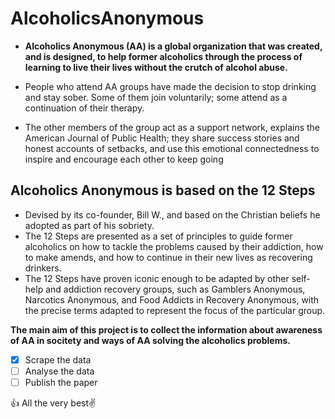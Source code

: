 # AlcoholicsAnonymous
- **Alcoholics Anonymous (AA) is a global organization that was created, and is designed, to help former alcoholics through the process of learning to live their lives without the crutch of alcohol abuse.** 

- People who attend AA groups have made the decision to stop drinking and stay sober. Some of them join voluntarily; some attend as a continuation of their therapy.

- The other members of the group act as a support network, explains the American Journal of Public Health; they share success stories and honest accounts of setbacks, and use this emotional connectedness to inspire and encourage each other to keep going




## Alcoholics Anonymous is based on the 12 Steps
- Devised by its co-founder, Bill W., and based on the Christian beliefs he adopted as part of his sobriety.
- The 12 Steps are presented as a set of principles to guide former alcoholics on how to tackle the problems caused by their     addiction, how to make amends, and how to continue in their new lives as recovering drinkers. 
- The 12 Steps have proven iconic enough to be adapted by other self-help and addiction recovery groups, such as Gamblers        Anonymous, Narcotics Anonymous, and Food Addicts in Recovery Anonymous, with the precise terms adapted to represent the        focus of the particular group. 


**The main aim of this project is to collect the information about awareness of AA in socitety and ways of AA solving the alcoholics problems.**

- [x] Scrape the data
- [ ] Analyse the data
- [ ] Publish the paper

:+1: All the very best:v:
